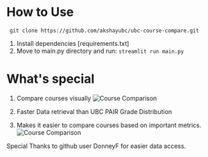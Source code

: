 # How to Use
``` git clone https://github.com/akshayubc/ubc-course-compare.git```
1. Install dependencies [requirements.txt]
2. Move to main.py directory and run: 
```streamlit run main.py```

# What's special
1. Compare courses visually
![Course Comparison](graphs_comparison.png)

2. Faster Data retrieval than UBC PAIR Grade Distribution

3. Makes it easier to compare courses based on important metrics.
![Course Comparison](specs_comparison.png)


Special Thanks to github user DonneyF for easier data access.


